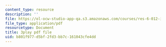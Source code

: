 ```yaml
---
content_type: resource
description: ''
file: https://ol-ocw-studio-app-qa.s3.amazonaws.com/courses/res-6-012-introduction-to-probability-spring-2018/b801f977d5bf2fd3bb7c161043cfe4dd_gB5TCCfF6e4.pdf
file_type: application/pdf
resourcetype: Document
title: 3play pdf file
uid: b801f977-d5bf-2fd3-bb7c-161043cfe4dd
---
```

